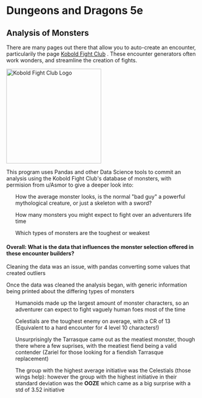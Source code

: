 <h1>Dungeons and Dragons 5e</h1>
<h2>Analysis of Monsters</h2>
<p>There are many pages out there that allow you
to auto-create an encounter, particularily the page 
<a href="https://kobold.club/fight/#/encounter-builder">Kobold Fight Club</a>
. These encounter generators often work wonders, and streamline the creation of fights.
</p>
<img src="https://kobold.club/fight/images/logo.png" alt="Kobold Fight Club Logo" width="250", height="250"></img>
<p>This program uses Pandas and other Data Science tools to commit an analysis using the Kobold Fight Club's database of monsters, with permision from u/Asmor to
give a deeper look into: </p>
<ul>How the average monster looks, is the normal "bad guy" a powerful mythological creature, or just a skeleton with a sword?</ul>
<ul>How many monsters you might expect to fight over an adventurers life time</ul>
<ul>Which types of monsters are the toughest or weakest</ul>
<h4>Overall: What is the data that influences the monster selection offered in these encounter builders?</h4>

<p>Cleaning the data was an issue, with pandas converting some values that created outliers</p>
<p>Once the data was cleaned the analysis began, with generic information being printed about the differing types of monsters
</p>
<ul> Humanoids made up the largest amount of monster characters, so an adventurer can expect to fight vaguely human foes most of the time </ul>
<ul> Celestials are the toughest enemy on average, with a CR of 13 (Equivalent to a hard encounter for 4 level 10 characters!) </ul>
<ul> Unsurprisingly the Tarrasque came out as the meatiest monster, though there where a few suprises, with the meatiest fiend being a valid contender (Zariel for those looking for a fiendish Tarrasque replacement) </ul>
<ul> The group with the highest average initiative was the Celestials (those wings help):  however the group with the highest initiative in their standard deviation was the <b>OOZE</b> which came as a big surprise with a std of 3.52 initiative</ul> 

